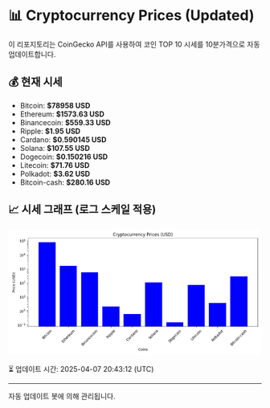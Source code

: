 
# 📊 Cryptocurrency Prices (Updated)

이 리포지토리는 CoinGecko API를 사용하여 코인 TOP 10 시세를 10분가격으로 자동 업데이트합니다.

## 💰 현재 시세
- Bitcoin: **$78958 USD**
- Ethereum: **$1573.63 USD**
- Binancecoin: **$559.33 USD**
- Ripple: **$1.95 USD**
- Cardano: **$0.590145 USD**
- Solana: **$107.55 USD**
- Dogecoin: **$0.150216 USD**
- Litecoin: **$71.76 USD**
- Polkadot: **$3.62 USD**
- Bitcoin-cash: **$280.16 USD**

## 📈 시세 그래프 (로그 스케일 적용)
![Crypto Prices](crypto_prices.png)

⏳ 업데이트 시간: 2025-04-07 20:43:12 (UTC)

---
자동 업데이트 봇에 의해 관리됩니다.

